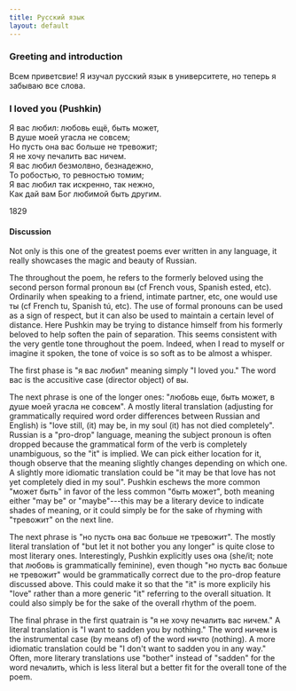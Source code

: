 ```yaml
---
title: Русский язык
layout: default
---
```



### Greeting and introduction

Всем приветсвие! Я изучал русский язык в университете, но теперь я забываю все слова.

### I loved you (Pushkin)

Я вас любил: любовь ещё, быть может,<br>
В душе моей угасла не совсем;<br>
Но пусть она вас больше не тревожит;<br>
Я не хочу печалить вас ничем.<br>
Я вас любил безмолвно, безнадежно,<br>
То робостью, то ревностью томим;<br>
Я вас любил так искренно, так нежно,<br>
Как дай вам Бог любимой быть другим.<br>

1829

#### Discussion

Not only is this one of the greatest poems ever
written in any language, it really showcases
the magic and beauty of Russian.

The throughout the poem, he refers to the formerly
beloved using the second person formal pronoun
вы (cf French vous, Spanish ested, etc).  Ordinarily
when speaking to a friend, intimate partner, etc, one
would use ты (cf French tu, Spanish tú, etc).
The use of formal pronouns can be used as a sign of respect,
but it can also be used to maintain a certain level of distance.
Here Pushkin may be trying to distance himself from
his formerly beloved to help soften the pain of separation.
This seems consistent with the very gentle tone throughout the poem.
Indeed, when I read to myself or imagine it spoken, the tone of
voice is so soft as to be almost a whisper.

The first phase is "я вас любил"
meaning simply "I loved you."  The word
вас is the accusitive case (director object) of вы.

The next phrase is one of the longer ones:
"любовь еще, быть может, в душе моей угасла не совсем".
A mostly literal translation
(adjusting for grammatically required word order differences between Russian and English)
is "love still, (it) may be,
in my soul (it) has not died completely".
Russian is a "pro-drop" language, meaning
the subject pronoun is often dropped because
the grammatical form of the verb is completely
unambiguous, so the "it" is implied.  We can pick
either location for it, though observe that the
meaning slightly changes depending on which one.
A slightly more idiomatic translation could be
"it may be that love has not yet completely died in my soul".
Pushkin
eschews the more common "может быть"
in favor of the less common
"быть может",
both meaning either "may be" or "maybe"---this
may be a literary device to indicate shades of meaning,
or it could simply be for the sake of rhyming with
"тревожит" on the next line.

The next phrase is
"но пусть она вас больше не тревожит".
The mostly literal translation of
"but let it not bother you any longer"
is quite close to most literary ones.
Interestingly, Pushkin explicitly uses
она (she/it; note that любовь is grammatically feminine),
even though "но пусть вас больше не тревожит"
would be grammatically correct due to the pro-drop
feature discussed above.  This could make it so
that the "it" is more explicily his "love" rather
than a more generic "it" referring to the overall
situation.  It could also simply be for the sake of
the overall rhythm of the poem.

The final phrase in the first quatrain is
"я не хочу печалить вас ничем."  A literal
translation is "I want to sadden you by nothing."
The word ничем is the instrumental case
(by means of) of the word
ничто (nothing).  A more idiomatic
translation could be "I don't want to sadden you in any way."
Often, more literary translations use "bother"
instead of "sadden" for the word печалить, which
is less literal but a better fit for the overall
tone of the poem.

